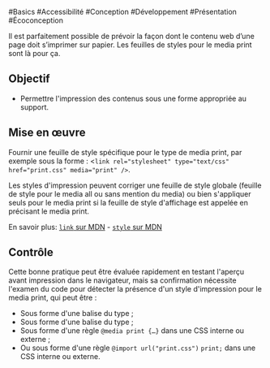 
#Basics #Accessibilité #Conception #Développement #Présentation #Écoconception

Il est parfaitement possible de prévoir la façon dont le contenu web d’une page doit s’imprimer sur papier. Les feuilles de styles pour le media print sont là pour ça.

Objectif
--------

*   Permettre l'impression des contenus sous une forme appropriée au support.

Mise en œuvre
-------------

Fournir une feuille de style spécifique pour le type de media print, par exemple sous la forme : <`link rel="stylesheet" type="text/css" href="print.css" media="print" />`.

Les styles d'impression peuvent corriger une feuille de style globale (feuille de style pour le media all ou sans mention du media) ou bien s'appliquer seuls pour le media print si la feuille de style d'affichage est appelée en précisant le media print.

En savoir plus: [`link` sur MDN](https://developer.mozilla.org/fr/docs/Web/HTML/Element/link) - [`style` sur MDN](https://developer.mozilla.org/fr/docs/Web/HTML/Element/style)

Contrôle
--------

Cette bonne pratique peut être évaluée rapidement en testant l'aperçu avant impression dans le navigateur, mais sa confirmation nécessite l'examen du code pour détecter la présence d'un style d'impression pour le media print, qui peut être :

*   Sous forme d'une balise du type <link rel="stylesheet" type="text/css" media="print" href="print.css" /> ;
*   Sous forme d'une balise du type <style media="print" type="text/css">…</style> ;
*   Sous forme d'une règle `@media print {…}` dans une CSS interne ou externe ;
*   Ou sous forme d'une règle `@import url("print.css")` `print;` dans une CSS interne ou externe.
